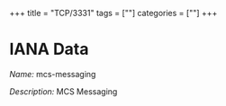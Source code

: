 +++
title = "TCP/3331"
tags = [""]
categories = [""]
+++

# IANA Data

_Name:_ mcs-messaging

_Description:_ MCS Messaging

